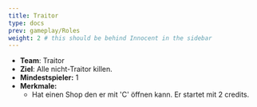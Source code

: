 ```yaml
---
title: Traitor
type: docs
prev: gameplay/Roles
weight: 2 # this should be behind Innocent in the sidebar
---
```


- **Team**: Traitor
- **Ziel**: Alle nicht-Traitor killen.
- **Mindestspieler:** 1
- **Merkmale:**
  - Hat einen Shop den er mit 'C' öffnen kann. Er startet mit 2 credits.
